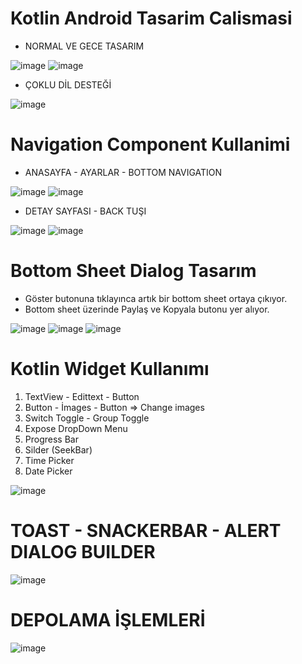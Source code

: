 # Kotlin Android Tasarim Calismasi
* NORMAL VE GECE TASARIM

![image](https://github.com/Gorur56/Android-Bootcamp-Program-Kotlin/assets/54911292/dbd8c331-80eb-434e-b0e7-c87bb98f560b) ![image](https://github.com/Gorur56/Android-Bootcamp-Program-Kotlin/assets/54911292/3b7793be-2914-427f-90f1-f96b84008da2)

* ÇOKLU DİL DESTEĞİ

![image](https://github.com/Gorur56/Android-Bootcamp-Program-Kotlin/assets/54911292/10bed999-9387-48ea-9990-5435dd9ff508)

# Navigation Component Kullanimi

* ANASAYFA - AYARLAR - BOTTOM NAVIGATION

![image](https://github.com/Gorur56/Android-Bootcamp-Program-Kotlin/assets/54911292/9a63f4bb-961b-4155-a294-6ee2c73751fa) ![image](https://github.com/Gorur56/Android-Bootcamp-Program-Kotlin/assets/54911292/6cb08daf-7f82-4be9-b54f-2e69a21398fb) 

* DETAY SAYFASI - BACK TUŞI
  
![image](https://github.com/Gorur56/Android-Bootcamp-Program-Kotlin/assets/54911292/25abfe7f-9ea6-4b3c-9f8c-6ff5526efb67) ![image](https://github.com/Gorur56/Android-Bootcamp-Program-Kotlin/assets/54911292/11d2c6de-cd1a-480a-b45c-097435f3e91d)

# Bottom Sheet Dialog Tasarım

* Göster butonuna tıklayınca artık bir bottom sheet ortaya çıkıyor.
* Bottom sheet üzerinde Paylaş ve Kopyala butonu yer alıyor. 

![image](https://github.com/Gorur56/Android-Bootcamp-Program-Kotlin/assets/54911292/d0979427-0123-4bc3-b862-a6896bcad796) ![image](https://github.com/Gorur56/Android-Bootcamp-Program-Kotlin/assets/54911292/0a59d231-cad4-456a-9d31-2b0e17a41d6c) ![image](https://github.com/Gorur56/Android-Bootcamp-Program-Kotlin/assets/54911292/e162d836-a6b9-4471-99a6-c12957e43007)

# Kotlin Widget Kullanımı
1. TextView - Edittext - Button
2. Button - İmages - Button => Change images
3. Switch Toggle - Group Toggle
4. Expose DropDown Menu
5. Progress Bar
6. Silder (SeekBar)
7. Time Picker
8. Date Picker

![image](https://github.com/Gorur56/Android-Bootcamp-Program-Kotlin/assets/54911292/07782988-ab7d-4932-aa26-4c80ffea53dd)

# TOAST - SNACKERBAR - ALERT DIALOG BUILDER

![image](https://github.com/Gorur56/Android-Bootcamp-Program-Kotlin/assets/54911292/3be4a34d-b991-47c4-b6c0-31b88178ea87)

# DEPOLAMA İŞLEMLERİ

![image](https://github.com/Gorur56/Android-Bootcamp-Program-Kotlin/assets/54911292/2b63000e-3e25-428f-a15d-9ccf383b20f4)

















